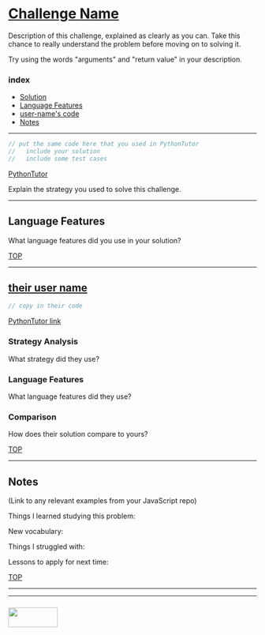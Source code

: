 # [Challenge Name](https://www.codewars.com/kata/challenge-name/)

Description of this challenge, explained as clearly as you can.  Take this chance to really understand the problem before moving on to solving it.

Try using the words "arguments" and "return value" in your description.

### index
* [Solution](#solution)
* [Language Features](#language-features)
* [user-name's code](#their-user-name)
* [Notes](#notes)

___

```js 
// put the same code here that you used in PythonTutor
//   include your solution
//   include some test cases
```
[PythonTutor](https://goo.gl/your-python-tutor-link-with-test-cases)

Explain the strategy you used to solve this challenge.

___

## Language Features

What language features did you use in your solution?

[TOP](#challenge-name)

___

## [their user name](https://www.codewars.com/users/their-user-name)

```js
// copy in their code
```

[PythonTutor link](https://goo.gl/)


### Strategy Analysis

What strategy did they use?

### Language Features

What language features did they use?

### Comparison

How does their solution compare to yours?

[TOP](#challenge-name)

___

## Notes

(Link to any relevant examples from your JavaScript repo)

Things I learned studying this problem:


New vocabulary:


Things I struggled with:


Lessons to apply for next time:



[TOP](#challenge-name)

___
___
### <a href="http://elewa.education/blog" target="_blank"><img src="https://user-images.githubusercontent.com/18554853/34921062-506450ae-f97d-11e7-875f-6feeb26ad72d.png" width="100" height="40"/></a>


